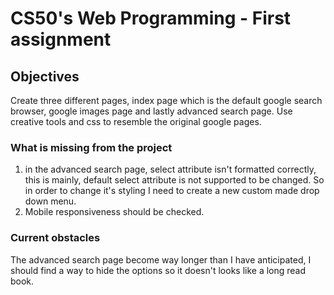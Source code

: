 # CS50's Web Programming - First assignment

## Objectives

Create three different pages, index page which is the default google search browser, google images page and lastly advanced search page. Use creative tools and css to
resemble the original google pages. 

### What is missing from the project

1. in the advanced search page, select attribute isn't formatted correctly, this is mainly, default select attribute is not supported to be changed. So in order to change it's styling I need to create a new custom made drop down menu.
2. Mobile responsiveness should be checked.



### Current obstacles

The advanced search page become way longer than I have anticipated, I should find a way to hide the options so it doesn't looks like a long read book. 

